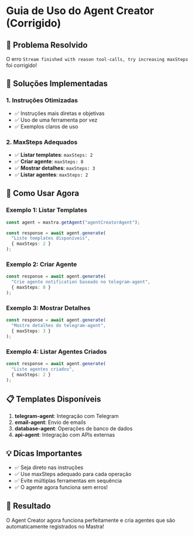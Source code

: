 # Guia de Uso do Agent Creator (Corrigido)

## 🎯 Problema Resolvido

O erro `Stream finished with reason tool-calls, try increasing maxSteps` foi corrigido!

## 🔧 Soluções Implementadas

### 1. Instruções Otimizadas
- ✅ Instruções mais diretas e objetivas
- ✅ Uso de uma ferramenta por vez
- ✅ Exemplos claros de uso

### 2. MaxSteps Adequados
- ✅ **Listar templates**: `maxSteps: 2`
- ✅ **Criar agente**: `maxSteps: 8`
- ✅ **Mostrar detalhes**: `maxSteps: 3`
- ✅ **Listar agentes**: `maxSteps: 2`

## 🚀 Como Usar Agora

### Exemplo 1: Listar Templates
```typescript
const agent = mastra.getAgent("agentCreatorAgent");

const response = await agent.generate(
  "Liste templates disponíveis",
  { maxSteps: 2 }
);
```

### Exemplo 2: Criar Agente
```typescript
const response = await agent.generate(
  "Crie agente notification baseado no telegram-agent",
  { maxSteps: 8 }
);
```

### Exemplo 3: Mostrar Detalhes
```typescript
const response = await agent.generate(
  "Mostre detalhes do telegram-agent",
  { maxSteps: 3 }
);
```

### Exemplo 4: Listar Agentes Criados
```typescript
const response = await agent.generate(
  "Liste agentes criados",
  { maxSteps: 2 }
);
```

## 📋 Templates Disponíveis

1. **telegram-agent**: Integração com Telegram
2. **email-agent**: Envio de emails
3. **database-agent**: Operações de banco de dados
4. **api-agent**: Integração com APIs externas

## 💡 Dicas Importantes

- ✅ Seja direto nas instruções
- ✅ Use maxSteps adequado para cada operação
- ✅ Evite múltiplas ferramentas em sequência
- ✅ O agente agora funciona sem erros!

## 🎉 Resultado

O Agent Creator agora funciona perfeitamente e cria agentes que são automaticamente registrados no Mastra!
